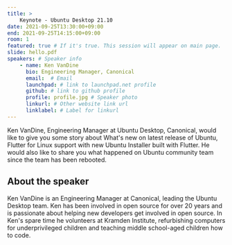 ```yaml
---
title: >
    Keynote - Ubuntu Desktop 21.10
date: 2021-09-25T13:30:00+09:00
end: 2021-09-25T14:15:00+09:00
room: 1
featured: true # If it's true. This session will appear on main page.
slide: hello.pdf
speakers: # Speaker info
    - name: Ken VanDine
      bio: Engineering Manager, Canonical
      email:  # Email
      launchpad: # link to launchpad.net profile
      github: # link to github profile
      profile: profile.jpg # Speaker photo
      linkurl: # Other website link url
      linklabel: # Label for linkurl
---
```

Ken VanDine, Engineering Manager at Ubuntu Desktop, Canonical, would like to give you some story about What's new on latest release of Ubuntu, Flutter for Linux support with new Ubuntu Installer built with Flutter. He would also like to share you what happened on Ubuntu community team since the team has been rebooted.

## About the speaker
Ken VanDine is an Engineering Manager at Canonical, leading the Ubuntu Desktop team. Ken has been involved in open source for over 20 years and is passionate about helping new developers get involved in open source. In Ken's spare time he volunteers at Kramden Institute, refurbishing computers for underprivileged children and teaching middle school-aged children how to code.